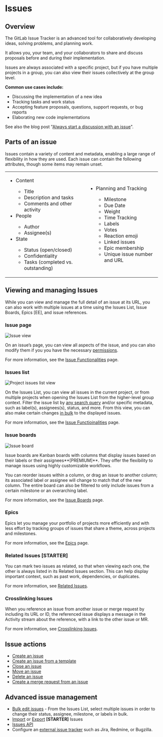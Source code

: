 # Issues

## Overview

The GitLab Issue Tracker is an advanced tool for collaboratively developing ideas, solving problems, and planning work.

It allows you, your team, and your collaborators to share and discuss proposals before and during their implementation.

Issues are always associated with a specific project, but if you have multiple projects in a group, you can also view their issues collectively at the group level.

**Common use cases include:**

- Discussing the implementation of a new idea
- Tracking tasks and work status
- Accepting feature proposals, questions, support requests, or bug reports
- Elaborating new code implementations

See also the blog post "[Always start a discussion with an issue](https://about.gitlab.com/2016/03/03/start-with-an-issue/)".

## Parts of an issue

Issues contain a variety of content and metadata, enabling a large range of flexibility in how they are used. Each issue can contain the following attributes, though some items may remain unset.

<table>
  <tr>
    <td>
       <ul><li>Content</li>
<ul><li>Title</li>
<li>Description and tasks</li>
<li>Comments and other activity</li></ul>
<li>People</li>
<ul><li>Author</li>
<li>Assignee(s)</li></ul>
<li>State</li>
<ul><li>Status (open/closed)</li>
<li>Confidentiality</li>
<li>Tasks (completed vs. outstanding)</li></ul></ul></td>
    <td>
       <ul><li>Planning and Tracking</li>
<ul><li>Milestone</li>
<li>Due Date</li>
<li>Weight</li>
<li>Time Tracking</li>
<li>Labels</li>
<li>Votes</li>
<li>Reaction emoji</li>
<li>Linked issues</li>
<li>Epic membership</li>
<li>Unique issue number and URL</li></ul></td>
  </tr>
</table>


## Viewing and managing Issues

While you can view and manage the full detail of an issue at its URL, you can also work with multiple issues at a time using the Issues List, Issue Boards, Epics [EE], and issue references.

### Issue page

![Issue view](img/issues_main_view.png)

On an issue’s page, you can view all aspects of the issue, and you can also modify them if you you have the necessary [permissions](../../../permissions.md).

For more information, see the [Issue Functionalities](issues_functionalities.md) page.

### Issues list

![Project issues list view](img/project_issues_list_view.png)

On the Issues List, you can view all issues in the current project, or from multiple projects when opening the Issues List from the higher-level group context. Filter the issue list by [any search query](,,/../search/index.md#issues-and-merge-requests-per-project) and/or specific metadata, such as label(s), assignees(s), status, and more. From this view, you can also make certain changes [in bulk](../bulk_editing.md) to the displayed issues.

For more information, see the [Issue Functioinalities](issues_functionalities.md) page.

### Issue boards

![Issue board](img/issue_board.png)

Issue boards are Kanban boards with columns that display issues based on their labels or their assignees**[PREMIUM]**. They offer the flexibility to manage issues using highly customizable workflows.

You can reorder issues within a column, or drag an issue to another column; its associated label or assignee will change to match that of the new column. The entire board can also be filtered to only include issues from a certain milestone or an overarching label.

For more information, see the [Issue Boards](../issue_board.md) page.

### Epics

Epics let you manage your portfolio of projects more efficiently and with less effort by tracking groups of issues that share a theme, across projects and milestones.

For more information, see the [Epics](../../group/epics/index.md) page.

### Related Issues **[STARTER]**

You can mark two issues as related, so that when viewing each one, the other is always listed in its Related Issues section. This can help display important context, such as past work, dependencies, or duplicates.

For more information, see [Related Issues](related_issues.md).

### Crosslinking Issues

When you reference an issue from another issue or merge request by including its URL or ID, the referenced issue displays a message in the Activity stream about the reference, with a link to the other issue or MR.

For more information, see [Crosslinking Issues](crosslinking_issues.md).

## Issue actions

- [Create an issue](create_new_issue.md) 
- [Create an issue from a template](../../project/description_templates.md#using-the-templates) 
- [Close an issue](closing_issues.md)
- [Move an issue](moving_issues.md)
- [Delete an issue](deleting_issues.md)
- [Create a merge request from an issue](issues_functionalities.md#18-new-merge-request)

## Advanced issue management

- [Bulk edit issues](../bulk_editing.md) - From the Issues List, select multiple issues in order to change their status, assignee, milestone, or labels in bulk.
- [Import](csv_import.md) or [Export](csv_export.md) **[STARTER]** Issues 
- [Issues API](../../../api/issues.md)
- Configure an [external issue tracker](../../../integration/external-issue-tracker.md) such as Jira, Redmine,
or Bugzilla.

